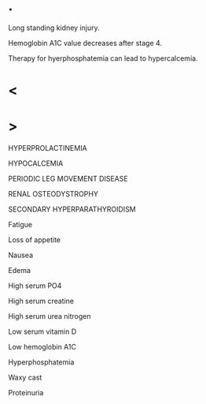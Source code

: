 # .

Long standing kidney injury.

Hemoglobin A1C value decreases after stage 4.

Therapy for hyerphosphatemia can lead to hypercalcemia.

# <

# >

HYPERPROLACTINEMIA

HYPOCALCEMIA

PERIODIC LEG MOVEMENT DISEASE

RENAL OSTEODYSTROPHY

SECONDARY HYPERPARATHYROIDISM

Fatigue

Loss of appetite

Nausea

Edema

High serum PO4

High serum creatine

High serum urea nitrogen

Low serum vitamin D

Low hemoglobin A1C

Hyperphosphatemia

Waxy cast

Proteinuria
